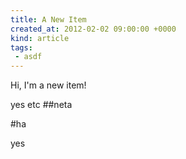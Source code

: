 ```yaml
---
title: A New Item
created_at: 2012-02-02 09:00:00 +0000
kind: article
tags:
 - asdf
---
```


Hi, I'm a new item!


<!-- more -->


yes
etc
##neta

#ha

yes
